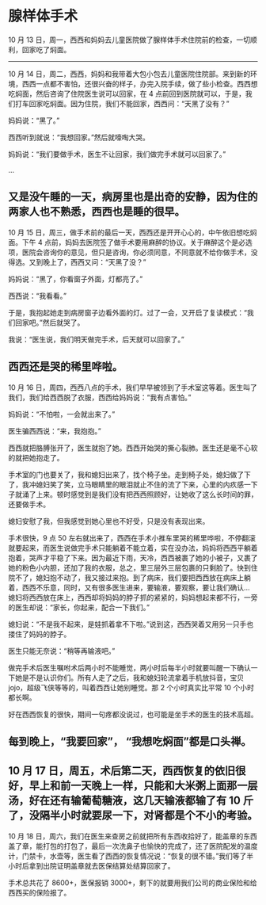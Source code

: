 # 腺样体手术

10 月 13 日，周一，西西和妈妈去儿童医院做了腺样体手术住院前的检查，一切顺利，回家吃了焖面。

---
10 月 14 日，周二，西西，妈妈和我带着大包小包去儿童医院住院部。来到新的环境，西西一点都不害怕，还很兴奋的样子，办完入院手续，做了些小检查。西西想吃焖面，然后咨询了住院医生说可以回家，在 4 点前回到医院就可以，于是，我们打车回家吃焖面。因为住院，我们不能回家，西西问：“天黑了没有？”

妈妈说：“黑了。”

西西听到就说：“我想回家。”然后就嚎啕大哭。

妈妈说：“我们要做手术，医生不让回家，我们做完手术就可以回家了。”

...

又是没午睡的一天，病房里也是出奇的安静，因为住的两家人也不熟悉，西西也是睡的很早。
---
10 月 15 日，周三，做手术前的最后一天，西西还是开开心心的，中午依旧想吃焖面。下午 4 点前，妈妈去医院签了做手术要用麻醉的协议。关于麻醉这个是必选项，医院会咨询你的意见，但只是咨询，你必须同意，不同意就不给你做手术，没得选。又到晚上了，西西又问：“天黑了没？”

妈妈说：“黑了，你看窗子外面，灯都亮了。”

西西说：“我看看。”

于是，我抱起她走到病房窗子边看外面的灯。过了一会，又开启了复读模式：“我们回家吧。”然后就哭了。

我说：“医生说，我们明天做完手术，后天就可以回家了。”

西西还是哭的稀里哗啦。
---

10 月 16 日，周四，西西八点的手术，我们早早被领到了手术室这等着。医生叫了我们，我们给西西脱了衣服，西西给妈妈说：“我有点害怕。”

妈妈说：“不怕啦，一会就出来了。”

医生骗西西说：“来，我抱抱。”

西西就把胳膊张开了，医生就抱了她。西西开始哭的撕心裂肺。医生还是毫不心软的就把她抱走了。

手术室的门也要关了，我和媳妇出来了，找个椅子坐。走到椅子处，媳妇做了下了，我冲媳妇笑了笑，立马眼睛里的眼泪就止不住的流了下来，心里的内疚感一下子就涌了上来。顿时感觉到是我们没有把西西照顾好，让她收了这么长时间的罪，还要做手术。

媳妇安慰了我，但我感觉到她心里也不好受，只是没有表现出来。

手术很快，9 点 50 左右就出来了，西西在手术小推车里哭的稀里哗啦，不停翻滚就要起来，而医生说做完手术只能躺着不能立着，实在没办法，妈妈将西西平躺着抱着，哭声才平稳了下来。因为最近下雨，天冷，西西被裹了她的小被子，又裹了她的粉色小内胆，还加了我的衣服，总之，里三层外三层包裹的只剩脸了。快到住院不了，媳妇抱不动了，我又接过来抱。到了病床，我们要把西西放在病床上躺着，西西不乐意，同时，又有很多医生进来，要输液，要观察，要让我们确认... 媳妇将西西放在床上，西西却将妈妈的脖子抓的紧紧的，妈妈想起来都不行，一旁的医生却说：“家长，你起来，配合一下我们。”

媳妇说：“不是我不起来，是娃抓着拿不下啦。”说到这，西西哭着又用另一只手也搂住了妈妈的脖子。

医生只能无奈说：“稍等再输液吧。”

做完手术后医生嘱咐术后两小时不能睡觉，两小时后每半小时就要叫醒一下确认一下她是不是认识你们。所有人走了之后，我和媳妇轮流拿着手机放抖音，宝贝 jojo，超级飞侠等等的，叫着西西让她别睡觉。那 2 个小时真实比平常 10 个小时都长啊。

好在西西恢复的很快，期间一句疼都没说过，也可能是坐手术的医生的技术高超。

每到晚上，“我要回家”， “我想吃焖面”都是口头禅。
---
10 月 17 日，周五，术后第二天，西西恢复的依旧很好，早上和前一天晚上一样，只能和大米粥上面那一层汤，好在还有输葡萄糖液，这几天输液都输了有 10 斤了，没隔半小时就要尿一下，对肾都是个不小的考验。
---
10 月 18 日，周六，我们在医生来查房之前就把所有东西收拾好了，能盖章的东西盖了章，能打包的打包了，最后一次洗鼻子也愉快的完成了，还了医院配发的温度计，门禁卡，水壶等，医生看了西西的恢复情况说：“恢复的很不错。”我们等了半小时后拿到出院证明盖章就去医保结算处结算回家了。


手术总共花了 8600+，医保报销 3000+，剩下的就要用我们公司的商业保险和给西西买的保险报了。


